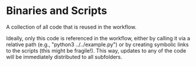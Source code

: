 # Binaries and Scripts

A collection of all code that is reused in the workflow.

Ideally, only this code is referenced in the workflow, either by calling it via a relative path (e.g., "python3 ../../example.py") or by creating symbolic links to the scripts (this might be fragile!).
This way, updates to any of the code will be immediately distributed to all subfolders.

